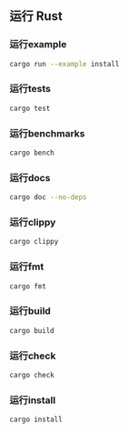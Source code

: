 

## 运行 Rust

### 运行example

```bash
cargo run --example install
```

### 运行tests

```bash
cargo test
```

### 运行benchmarks

```bash
cargo bench
```
    
### 运行docs

```bash
cargo doc --no-deps
```

### 运行clippy

```bash
cargo clippy
```

### 运行fmt

```bash
cargo fmt
```

### 运行build

```bash
cargo build
```

### 运行check

```bash
cargo check
```

### 运行install

```bash
cargo install